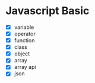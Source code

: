 # Javascript Basic

- [x] variable
- [x] operator
- [x] function
- [x] class
- [x] object
- [x] array
- [x] array api
- [x] json
